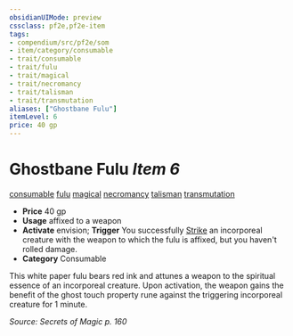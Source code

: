 ```yaml
---
obsidianUIMode: preview
cssclass: pf2e,pf2e-item
tags:
- compendium/src/pf2e/som
- item/category/consumable
- trait/consumable
- trait/fulu
- trait/magical
- trait/necromancy
- trait/talisman
- trait/transmutation
aliases: ["Ghostbane Fulu"]
itemLevel: 6
price: 40 gp
---
```

# Ghostbane Fulu *Item 6*  
[consumable](../../../rules/traits/consumable.md)  [fulu](../../../rules/traits/fulu-som.md)  [magical](../../../rules/traits/magical.md)  [necromancy](../../../rules/traits/necromancy.md)  [talisman](../../../rules/traits/talisman.md)  [transmutation](../../../rules/traits/transmutation.md)  

- **Price** 40 gp
- **Usage** affixed to a weapon
- **Activate** envision; **Trigger** You successfully [Strike](../../../rules/actions/strike.md) an incorporeal creature with the weapon to which the fulu is affixed, but you haven't rolled damage.
- **Category** Consumable

This white paper fulu bears red ink and attunes a weapon to the spiritual essence of an incorporeal creature. Upon activation, the weapon gains the benefit of the ghost touch property rune against the triggering incorporeal creature for 1 minute.

*Source: Secrets of Magic p. 160*